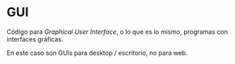# GUI

Código para *Graphical User Interface*, o lo que es lo mismo, programas con interfaces gráficas.

En este caso son GUIs para desktop / escritorio, no para web.
